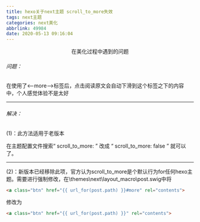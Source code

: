 ```yaml
---
title: hexo关于next主题 scroll_to_more失效
tags: next主题
categories: next美化
abbrlink: 49984
date: 2020-05-13 09:16:04
---
```


<center>在美化过程中遇到的问题</center>

<!--more-->

###### 问题：

在使用了<--more-->标签后，点击阅读原文会自动下滑到这个标签之下的内容中，个人感觉体验不是太好

------



###### 解决：

(1)：此方法适用于老版本

在主题配置文件搜索“ scroll_to_more: ” 改成 “ scroll_to_more: false ” 就可以了。

------

(2)：新版本已经移除此项，官方认为scroll_to_more是个默认行为for任何hexo主题。需要进行强制修改，在\themes\next\layout_macro\post.swig中将

````html
<a class="btn" href="{{ url_for(post.path) }}#more" rel="contents">
````

修改为

````html
<a class="btn" href="{{ url_for(post.path) }}" rel="contents">
````



